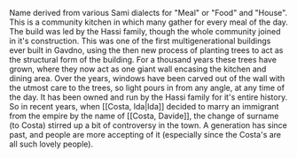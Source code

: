 Name derived from various Sami dialects for "Meal" or "Food" and "House". This is a community kitchen in which many gather for every meal of the day.
The build was led by the Hassi family, though the whole community joined in it's construction. This was one of the first multigenerational buildings ever built in Gavdno, using the then new process of planting trees to act as the structural form of the building. For a thousand years these trees have grown, where they now act as one giant wall encasing the kitchen and dining area. Over the years, windows have been carved out of the wall with the utmost care to the trees, so light pours in from any angle, at any time of the day.
It has been owned and run by the Hassi family for it's entire history. So in recent years, when [[Costa, Ida|Ida]] decided to marry an immigrant from the empire by the name of [[Costa, Davide]], the change of surname (to Costa) stirred up a bit of controversy in the town. A generation has since past, and people are more accepting of it (especially since the Costa's are all such lovely people).